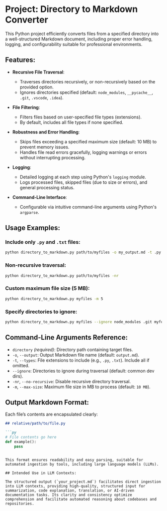 # Project: Directory to Markdown Converter

This Python project efficiently converts files from a specified directory into a well-structured Markdown document, including proper error handling, logging, and configurability suitable for professional environments.

## Features:

- **Recursive File Traversal**:
  - Traverses directories recursively, or non-recursively based on the provided option.
  - Ignores directories specified (default: `node_modules`, `__pycache__`, `.git`, `.vscode`, `.idea`).

- **File Filtering**:
  - Filters files based on user-specified file types (extensions).
  - By default, includes all file types if none specified.

- **Robustness and Error Handling**:
  - Skips files exceeding a specified maximum size (default: 10 MB) to prevent memory issues.
  - Handles file read errors gracefully, logging warnings or errors without interrupting processing.

- **Logging**:
  - Detailed logging at each step using Python's `logging` module.
  - Logs processed files, skipped files (due to size or errors), and general processing status.

- **Command-Line Interface**:
  - Configurable via intuitive command-line arguments using Python's `argparse`.

## Usage Examples:

### Include only `.py` and `.txt` files:

```bash
python directory_to_markdown.py path/to/myfiles -o my_output.md -t .py .txt
```

### Non-recursive traversal:

```bash
python directory_to_markdown.py path/to/myfiles -nr
```

### Custom maximum file size (5 MB):

```bash
python directory_to_markdown.py myfiles -m 5
```

### Specify directories to ignore:

```bash
python directory_to_markdown.py myfiles --ignore node_modules .git myfolder
```

## Command-Line Arguments Reference:

- `directory` *(required)*: Directory path containing target files.
- `-o`, `--output`: Output Markdown file name (default: `output.md`).
- `-t`, `--types`: File extensions to include (e.g., `.py`, `.txt`). Include all if omitted.
- `--ignore`: Directories to ignore during traversal (default: common dev dirs).
- `-nr`, `--no-recursive`: Disable recursive directory traversal.
- `-m`, `--max-size`: Maximum file size in MB to process (default: `10 MB`).

## Output Markdown Format:

Each file’s contents are encapsulated clearly:

```markdown
## relative/path/to/file.py

```py
# File contents go here
def example():
    pass
```
```

This format ensures readability and easy parsing, suitable for automated ingestion by tools, including large language models (LLMs).

## Intended Use in LLM Contexts:

The structured output (`your_project.md`) facilitates direct ingestion into LLM contexts, providing high-quality, structured input for summarization, code explanation, translation, or AI-driven documentation tasks. Its clarity and consistency optimize comprehension and facilitate automated reasoning about codebases and repositories.
